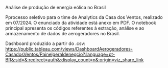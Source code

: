 Análise de produção de energia eólica no Brasil

Pprocesso seletivo para o time de Analytics da Casa dos Ventos, realizado em 07/2024. O enunciado da atividade está anexo em PDF. O notebook principal apresenta os códigos referentes à extração, análise e ao armazenamento de dados de aerogeradores no Brasil.

Dashboard produzido a partir do .csv: https://public.tableau.com/views/DashboardAerogeradores-CasadosVentos/Painelgeraldenegcio?:language=pt-BR&:sid=&:redirect=auth&:display_count=n&:origin=viz_share_link
